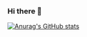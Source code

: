 ### Hi there 👋
[![Anurag's GitHub stats](https://github-readme-stats.vercel.app/api?username=ctemelkuran)](https://github.com/ctemelkuran/github-readme-stats)

<!--
**ctemelkuran/ctemelkuran** is a ✨ _special_ ✨ repository because its `README.md` (this file) appears on your GitHub profile.

Here are some ideas to get you started:

- 🔭 I’m currently working on ...
- 🌱 I’m currently learning ...
- 👯 I’m looking to collaborate on ...
- 🤔 I’m looking for help with ...
- 💬 Ask me about ...
- 📫 How to reach me: ...
- 😄 Pronouns: ...
- ⚡ Fun fact: ...
-->
